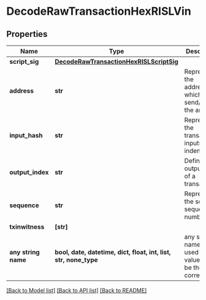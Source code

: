 # DecodeRawTransactionHexRISLVin


## Properties
Name | Type | Description | Notes
------------ | ------------- | ------------- | -------------
**script_sig** | [**DecodeRawTransactionHexRISLScriptSig**](DecodeRawTransactionHexRISLScriptSig.md) |  | 
**address** | **str** | Represents the addresses which send/receive the amount. | [optional] 
**input_hash** | **str** | Represents the transaction inputs&#39; indentifier. | [optional] 
**output_index** | **str** | Defines the output index of a transaction. | [optional] 
**sequence** | **str** | Represents the script sequence number. | [optional] 
**txinwitness** | **[str]** |  | [optional] 
**any string name** | **bool, date, datetime, dict, float, int, list, str, none_type** | any string name can be used but the value must be the correct type | [optional]

[[Back to Model list]](../README.md#documentation-for-models) [[Back to API list]](../README.md#documentation-for-api-endpoints) [[Back to README]](../README.md)


